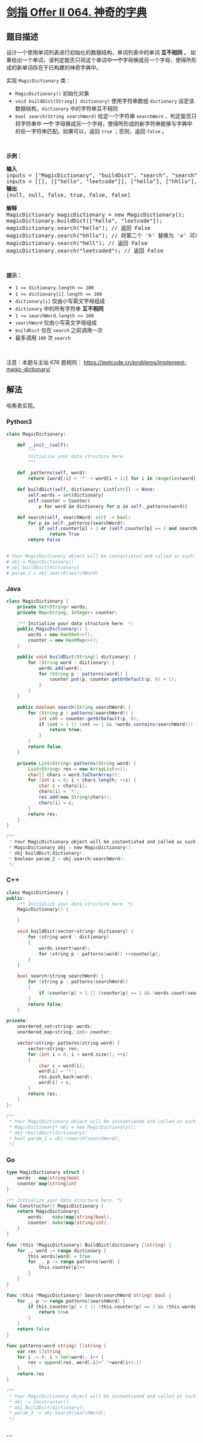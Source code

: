 # [剑指 Offer II 064. 神奇的字典](https://leetcode.cn/problems/US1pGT)

## 题目描述

<!-- 这里写题目描述 -->

<p>设计一个使用单词列表进行初始化的数据结构，单词列表中的单词 <strong>互不相同</strong> 。 如果给出一个单词，请判定能否只将这个单词中<strong>一个</strong>字母换成另一个字母，使得所形成的新单词存在于已构建的神奇字典中。</p>

<p>实现 <code>MagicDictionary</code> 类：</p>

<ul>
	<li><code>MagicDictionary()</code> 初始化对象</li>
	<li><code>void buildDict(String[]&nbsp;dictionary)</code> 使用字符串数组&nbsp;<code>dictionary</code> 设定该数据结构，<code>dictionary</code> 中的字符串互不相同</li>
	<li><code>bool search(String searchWord)</code> 给定一个字符串 <code>searchWord</code> ，判定能否只将字符串中<strong> 一个 </strong>字母换成另一个字母，使得所形成的新字符串能够与字典中的任一字符串匹配。如果可以，返回 <code>true</code> ；否则，返回 <code>false</code> 。</li>
</ul>

<p>&nbsp;</p>

<div class="top-view__1vxA">
<div class="original__bRMd">
<div>
<p><strong>示例：</strong></p>

<pre>
<strong>输入</strong>
inputs = [&quot;MagicDictionary&quot;, &quot;buildDict&quot;, &quot;search&quot;, &quot;search&quot;, &quot;search&quot;, &quot;search&quot;]
inputs = [[], [[&quot;hello&quot;, &quot;leetcode&quot;]], [&quot;hello&quot;], [&quot;hhllo&quot;], [&quot;hell&quot;], [&quot;leetcoded&quot;]]
<strong>输出</strong>
[null, null, false, true, false, false]

<strong>解释</strong>
MagicDictionary magicDictionary = new MagicDictionary();
magicDictionary.buildDict([&quot;hello&quot;, &quot;leetcode&quot;]);
magicDictionary.search(&quot;hello&quot;); // 返回 False
magicDictionary.search(&quot;hhllo&quot;); // 将第二个 &#39;h&#39; 替换为 &#39;e&#39; 可以匹配 &quot;hello&quot; ，所以返回 True
magicDictionary.search(&quot;hell&quot;); // 返回 False
magicDictionary.search(&quot;leetcoded&quot;); // 返回 False
</pre>

<p>&nbsp;</p>

<p><strong>提示：</strong></p>

<ul>
	<li><code>1 &lt;=&nbsp;dictionary.length &lt;= 100</code></li>
	<li><code>1 &lt;=&nbsp;dictionary[i].length &lt;= 100</code></li>
	<li><code>dictionary[i]</code> 仅由小写英文字母组成</li>
	<li><code>dictionary</code> 中的所有字符串 <strong>互不相同</strong></li>
	<li><code>1 &lt;=&nbsp;searchWord.length &lt;= 100</code></li>
	<li><code>searchWord</code> 仅由小写英文字母组成</li>
	<li><code>buildDict</code> 仅在 <code>search</code> 之前调用一次</li>
	<li>最多调用 <code>100</code> 次 <code>search</code></li>
</ul>
</div>
</div>
</div>

<p>&nbsp;</p>

<p><meta charset="UTF-8" />注意：本题与主站 676&nbsp;题相同：&nbsp;<a href="https://leetcode.cn/problems/implement-magic-dictionary/">https://leetcode.cn/problems/implement-magic-dictionary/</a></p>

## 解法

<!-- 这里可写通用的实现逻辑 -->

哈希表实现。

<!-- tabs:start -->

### **Python3**

<!-- 这里可写当前语言的特殊实现逻辑 -->

```python
class MagicDictionary:

    def __init__(self):
        """
        Initialize your data structure here.
        """

    def _patterns(self, word):
        return [word[:i] + '*' + word[i + 1:] for i in range(len(word))]

    def buildDict(self, dictionary: List[str]) -> None:
        self.words = set(dictionary)
        self.counter = Counter(
            p for word in dictionary for p in self._patterns(word))

    def search(self, searchWord: str) -> bool:
        for p in self._patterns(searchWord):
            if self.counter[p] > 1 or (self.counter[p] == 1 and searchWord not in self.words):
                return True
        return False


# Your MagicDictionary object will be instantiated and called as such:
# obj = MagicDictionary()
# obj.buildDict(dictionary)
# param_2 = obj.search(searchWord)
```

### **Java**

<!-- 这里可写当前语言的特殊实现逻辑 -->

```java
class MagicDictionary {
    private Set<String> words;
    private Map<String, Integer> counter;

    /** Initialize your data structure here. */
    public MagicDictionary() {
        words = new HashSet<>();
        counter = new HashMap<>();
    }

    public void buildDict(String[] dictionary) {
        for (String word : dictionary) {
            words.add(word);
            for (String p : patterns(word)) {
                counter.put(p, counter.getOrDefault(p, 0) + 1);
            }
        }
    }

    public boolean search(String searchWord) {
        for (String p : patterns(searchWord)) {
            int cnt = counter.getOrDefault(p, 0);
            if (cnt > 1 || (cnt == 1 && !words.contains(searchWord))) {
                return true;
            }
        }
        return false;
    }

    private List<String> patterns(String word) {
        List<String> res = new ArrayList<>();
        char[] chars = word.toCharArray();
        for (int i = 0; i < chars.length; ++i) {
            char c = chars[i];
            chars[i] = '*';
            res.add(new String(chars));
            chars[i] = c;
        }
        return res;
    }
}

/**
 * Your MagicDictionary object will be instantiated and called as such:
 * MagicDictionary obj = new MagicDictionary();
 * obj.buildDict(dictionary);
 * boolean param_2 = obj.search(searchWord);
 */
```

### **C++**

```cpp
class MagicDictionary {
public:
    /** Initialize your data structure here. */
    MagicDictionary() {

    }

    void buildDict(vector<string> dictionary) {
        for (string word : dictionary)
        {
            words.insert(word);
            for (string p : patterns(word)) ++counter[p];
        }
    }

    bool search(string searchWord) {
        for (string p : patterns(searchWord))
        {
            if (counter[p] > 1 || (counter[p] == 1 && !words.count(searchWord))) return true;
        }
        return false;
    }

private:
    unordered_set<string> words;
    unordered_map<string, int> counter;

    vector<string> patterns(string word) {
        vector<string> res;
        for (int i = 0; i < word.size(); ++i)
        {
            char c = word[i];
            word[i] = '*';
            res.push_back(word);
            word[i] = c;
        }
        return res;
    }
};

/**
 * Your MagicDictionary object will be instantiated and called as such:
 * MagicDictionary* obj = new MagicDictionary();
 * obj->buildDict(dictionary);
 * bool param_2 = obj->search(searchWord);
 */
```

### **Go**

```go
type MagicDictionary struct {
	words   map[string]bool
	counter map[string]int
}

/** Initialize your data structure here. */
func Constructor() MagicDictionary {
	return MagicDictionary{
		words:   make(map[string]bool),
		counter: make(map[string]int),
	}
}

func (this *MagicDictionary) BuildDict(dictionary []string) {
	for _, word := range dictionary {
		this.words[word] = true
		for _, p := range patterns(word) {
			this.counter[p]++
		}
	}
}

func (this *MagicDictionary) Search(searchWord string) bool {
	for _, p := range patterns(searchWord) {
		if this.counter[p] > 1 || (this.counter[p] == 1 && !this.words[searchWord]) {
			return true
		}
	}
	return false
}

func patterns(word string) []string {
	var res []string
	for i := 0; i < len(word); i++ {
		res = append(res, word[:i]+"."+word[i+1:])
	}
	return res
}

/**
 * Your MagicDictionary object will be instantiated and called as such:
 * obj := Constructor();
 * obj.BuildDict(dictionary);
 * param_2 := obj.Search(searchWord);
 */
```

### **...**

```

```

<!-- tabs:end -->
